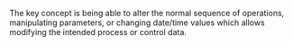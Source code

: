 The key concept is being able to alter the normal sequence of operations, manipulating parameters, or changing date/time values which allows modifying the intended process or control data.
